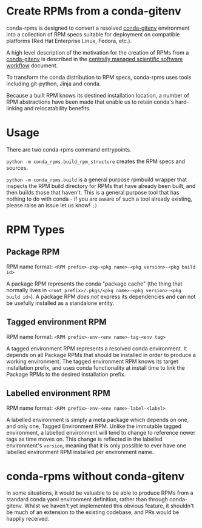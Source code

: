 Create RPMs from a conda-gitenv
===============================

conda-rpms is designed to convert a resolved [conda-gitenv](https://github.com/SciTools/conda-gitenv) environment into a collection of RPM specs suitable for deployment on compatible platforms (Red Hat Enterprise Linux, Fedora, etc.).

A high level description of the motivation for the creation of RPMs from a [conda-gitenv](https://github.com/SciTools/conda-gitenv) is described in the [centrally managed scientific software workflow](https://rawgit.com/pelson/conda-rpms/master/tmp_overview_docs/scitools-env-workflow.html) document.

To transform the conda distribution to RPM specs, conda-rpms uses tools including git-python, Jinja and conda.

Because a built RPM knows its destined installation location, a number of RPM abstractions have been made that enable us to retain conda's hard-linking and relocatability benefits.


Usage
=====

There are two conda-rpms command entrypoints.

`python -m conda_rpms.build_rpm_structure` creates the RPM specs and sources. 

`python -m conda_rpms.build` is a general purpose rpmbuild wrapper that inspects the RPM build directory for RPMs that have already been built, and then builds those that haven't. This is a general purpose tool that has nothing to do with conda - if you are aware of such a tool already existing, please raise an issue let us know! `;)`


RPM Types
=========

Package RPM
-----------

RPM name format: ``<RPM prefix>-pkg-<pkg name>-<pkg version>-<pkg build id>``

A package RPM represents the conda "package cache" (the thing that normally lives in `<root prefix>/.pkgs/<pkg name>-<pkg version>-<pkg build id>`).
A package RPM *does not* express its dependencies and can not be usefully installed as a standalone entity.

Tagged environment RPM
----------------------

RPM name format: ``<RPM prefix>-env-<env name>-tag-<env tag>``

A tagged environment RPM represents a resolved conda environment.
It depends on all Package RPMs that should be installed in order to produce a working environment. The tagged environment RPM knows its target installation prefix, and uses conda functionality at install time to link the Package RPMs to the desired installation prefix.

Labelled environment RPM
------------------------

RPM name format: `<RPM prefix>-env-<env name>-label-<label>`

A labelled environment is simply a meta package which depends on one, and only one, Tagged Environment RPM.
Unlike the immutable tagged environment, a labelled environment will tend to change to reference newer tags as time moves on.
This change is reflected in the labelled environment's `version`, meaning that it is only possible to ever have one labelled environment RPM installed per environment name.


conda-rpms without conda-gitenv
===============================

In some situations, it would be valuable to be able to produce RPMs from a standard conda yaml environment definition, rather than through conda-gitenv.
Whilst we haven't yet implemented this obvious feature, it shouldn't be much of an extension to the existing codebase, and PRs would be happily received.

